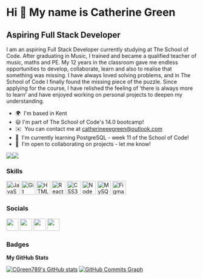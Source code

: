 Hi 👋 My name is Catherine Green
================================

Aspiring Full Stack Developer
-----------------------------

I am an aspiring Full Stack Developer currently studying at The School of Code. After graduating in Music, I trained and became a qualified teacher of music, maths and PE. My 12 years in the classroom gave me endless opportunities to develop, collaborate, learn and also to realise that something was missing. I have always loved solving problems, and in The School of Code I finally found the missing piece of the puzzle. Since applying for the course, I have relished the feeling of ‘there is always more to learn’ and have enjoyed working on personal projects to deepen my understanding.


*   🌍  I'm based in Kent
*   😃  I'm part of The School of Code's 14.0 bootcamp!
*   ✉️   You can contact me at [catherineeegreen@outlook.com](mailto:catherineeegreen@outlook.com)
*   🧠  I'm currently learning PostgreSQL - week 11 of the School of Code!
*   🤝  I'm open to collaborating on projects - let me know!

<a href="https://www.github.com/CGreen789" target="_blank" rel="noreferrer"><img
                  src="https://img.shields.io/github/followers/CGreen789?logo=github&style=for-the-badge&color=0891b2&labelColor=1c1917" /></a><a href="https://www.twitter.com/catherineg478" target="_blank" rel="noreferrer"><img
                  src="https://img.shields.io/twitter/follow/catherineg478?logo=twitter&style=for-the-badge&color=0891b2&labelColor=1c1917"
                /></a>
                
### Skills 
<p align="left">
<a href="https://developer.mozilla.org/en-US/docs/Web/JavaScript" target="_blank" rel="noreferrer"><img src="https://raw.githubusercontent.com/danielcranney/readme-generator/main/public/icons/skills/javascript-colored.svg" width="36" height="36" alt="JavaScript" /></a>
<a href="https://git-scm.com/" target="_blank" rel="noreferrer"><img src="https://raw.githubusercontent.com/danielcranney/readme-generator/main/public/icons/skills/git-colored.svg" width="36" height="36" alt="Git" /></a>
<a href="https://developer.mozilla.org/en-US/docs/Glossary/HTML5" target="_blank" rel="noreferrer"><img src="https://raw.githubusercontent.com/danielcranney/readme-generator/main/public/icons/skills/html5-colored.svg" width="36" height="36" alt="HTML5" /></a>
<a href="https://reactjs.org/" target="_blank" rel="noreferrer"><img src="https://raw.githubusercontent.com/danielcranney/readme-generator/main/public/icons/skills/react-colored.svg" width="36" height="36" alt="React" /></a>
<a href="https://www.w3.org/TR/CSS/#css" target="_blank" rel="noreferrer"><img src="https://raw.githubusercontent.com/danielcranney/readme-generator/main/public/icons/skills/css3-colored.svg" width="36" height="36" alt="CSS3" /></a>
<a href="https://nodejs.org/en/" target="_blank" rel="noreferrer"><img src="https://raw.githubusercontent.com/danielcranney/readme-generator/main/public/icons/skills/nodejs-colored.svg" width="36" height="36" alt="NodeJS" /></a>
<a href="https://www.mysql.com/" target="_blank" rel="noreferrer"><img src="https://raw.githubusercontent.com/danielcranney/readme-generator/main/public/icons/skills/mysql-colored.svg" width="36" height="36" alt="MySQL" /></a>
<a href="https://www.figma.com/" target="_blank" rel="noreferrer"><img src="https://raw.githubusercontent.com/danielcranney/readme-generator/main/public/icons/skills/figma-colored.svg" width="36" height="36" alt="Figma" /></a>
</p>
                    
### Socials
                  
                  
<p align="left">
                          
<a href="https://www.github.com/CGreen789" target="_blank" rel="noreferrer"><img src="https://raw.githubusercontent.com/danielcranney/readme-generator/main/public/icons/socials/github.svg" width="32" height="32" /></a>  <a href="http://www.instagram.com/catherineeegreen" target="_blank" rel="noreferrer"><img src="https://raw.githubusercontent.com/danielcranney/readme-generator/main/public/icons/socials/instagram.svg" width="32" height="32" /></a>  <a href="https://www.linkedin.com/in/catherine-green-953766106/" target="_blank" rel="noreferrer"><img src="https://raw.githubusercontent.com/danielcranney/readme-generator/main/public/icons/socials/linkedin.svg" width="32" height="32" /></a>  <a href="https://www.twitter.com/catherineg478" target="_blank" rel="noreferrer"><img src="https://raw.githubusercontent.com/danielcranney/readme-generator/main/public/icons/socials/twitter.svg" width="32" height="32" /></a></p>

### Badges

<b>My GitHub Stats</b>

<a href="http://www.github.com/CGreen789"><img src="https://github-readme-stats.vercel.app/api?username=CGreen789&show_icons=true&hide=&count_private=true&title_color=0891b2&text_color=ffffff&icon_color=0891b2&bg_color=1c1917&hide_border=true&show_icons=true" alt="CGreen789's GitHub stats" /></a>
<a href="http://www.github.com/CGreen789"><img src="https://github-readme-activity-graph.cyclic.app/graph?username=CGreen789&bg_color=1c1917&color=ffffff&line=0891b2&point=ffffff&area_color=1c1917&area=true&hide_border=true&custom_title=GitHub%20Commits%20Graph" alt="GitHub Commits Graph" /></a>
                 
